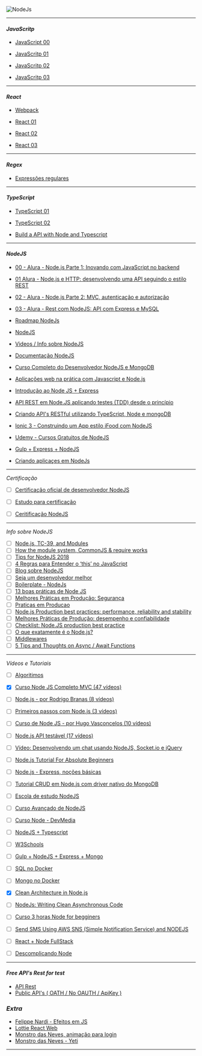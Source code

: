 
![NodeJs](https://cdn.pixabay.com/photo/2015/04/23/17/41/node-js-736399_960_720.png)


---

#### *JavaScritp*

 - [JavaScript 00](https://cursos.alura.com.br/course/javascript-padroes-abordagem-funcional)

 - [JavaScritp 01](https://cursos.alura.com.br/course/javascript-es6-orientacao-a-objetos-parte-1)

 - [JavaScritp 02](https://cursos.alura.com.br/course/javascript-es6-orientacao-a-objetos-parte-2)

 - [JavaScritp 03](https://cursos.alura.com.br/course/javascript-es6-orientacao-a-objetos-parte-3)

---

#### *React*

- [Webpack](https://cursos.alura.com.br/course/webpack)

- [React 01](https://cursos.alura.com.br/course/react)

- [React 02](https://cursos.alura.com.br/course/react-parte-2)

- [React 03](https://cursos.alura.com.br/course/react-parte-3)

---

#### *Regex*

- [Expressões regulares](https://cursos.alura.com.br/course/expressoes-regulares)

---

#### *TypeScript*

 - [TypeScript 01](https://cursos.alura.com.br/course/typescript-parte1)

 - [TypeScript 02](https://cursos.alura.com.br/course/typescript-parte2)
 
 - [Build a API with Node and Typescript](https://www.sitepoint.com/how-to-use-typescript-to-build-a-node-api-with-express/?fbclid=IwAR19W-M72lvxFEv6jzMD0L_y08ZlehJ1YOMLYUkopitkq6TqwzST1_9uv0A) 
 
---

#### *NodeJS*

  - [00 - Alura - Node.js Parte 1: Inovando com JavaScript no backend](https://cursos.alura.com.br/course/nodejs-fundamentos)
  - [01 Alura - Node.js e HTTP: desenvolvendo uma API seguindo o estilo REST](https://cursos.alura.com.br/course/nodejs-avancado)
  - [02 - Alura - Node.js Parte 2: MVC, autenticação e autorização](https://cursos.alura.com.br/course/node-mvc-autenticacao-autorizacao)
  - [03 - Alura - Rest com NodeJS: API com Express e MySQL](https://cursos.alura.com.br/course/node-rest-api)

  - [Roadmap NodeJs](https://github.com/aliyr/Nodejs-Developer-Roadmap?fbclid=IwAR3Mt_F68JToAs-UPNGh5dvq6TKO5Lhm4g6obrC8hGCOHM3ZN2qGL2uSDYA)
  - [NodeJS](https://cursos.alura.com.br/course/nodejs-avancado)
  - [Videos / Info sobre NodeJS](https://github.com/angelozero/nodejs-README/blob/master/README.md)
  - [Documentação NodeJS](https://nodejs.org/en/docs/)
  - [Curso Completo do Desenvolvedor NodeJS e MongoDB](https://www.udemy.com/curso-completo-do-desenvolvedor-nodejs/)
  - [Aplicações web na prática com Javascript e Node.js](https://www.udemy.com/aplicacoes-web-na-pratica-javascript-nodejs/)
  - [Introdução ao Node JS + Express](https://www.udemy.com/introducao-ao-node-js-express/)
  - [API REST em Node.JS aplicando testes (TDD) desde o princípio](https://www.udemy.com/api-rest-nodejs-com-testes/)
  - [Criando API's RESTful utilizando TypeScript, Node e mongoDB](https://www.udemy.com/criando-apis-restful-utilizando-typescript-node-e-mongodb/)
  - [Ionic 3 - Construindo um App estilo iFood com NodeJS](https://www.udemy.com/ionic-construindo-um-app-estilo-food-com-nodejs/)
  - [Udemy - Cursos Gratuitos de NodeJS](https://www.udemy.com/courses/search/?src=ukw&q=node&p=1&price=price-free)
  - [Gulp + Express + NodeJS](https://www.youtube.com/watch?v=s5S_5slvNGA)
  - [Criando aplicaçes em NodeJs](https://blog.dankicode.com/dicas-para-criar-aplicacoes-com-node-js/?fbclid=IwAR25yjHG3w5X2ghF5IGASpAjPjmo-UYGQMWl5nSBn_3tzexk4T1ZGYd5fiQ&ref=L8002178L)

----

*Certificação*

- [ ] [Certificação oficial de desenvolvedor NodeJS](https://www.infoq.com/br/news/2017/12/Node-certified-developer-exam)

- [ ] [Estudo para certificação](https://github.com/nodejs-certified-developer/certification)

- [ ] [Ceritificação NodeJS](https://foundation.nodejs.org/resources/certification)

----

*Info sobre NodeJS*

- [ ] [Node.js, TC-39, and Modules](https://hackernoon.com/node-js-tc-39-and-modules-a1118aecf95e)
- [ ] [How the module system, CommonJS & require works](https://blog.risingstack.com/node-js-at-scale-module-system-commonjs-require/)
- [ ] [Tips for NodeJS 2018](https://blog.risingstack.com/node-js-development-tips-2018/)
- [ ] [4 Regras para Entender o ‘this’ no JavaScript](https://blog.dmatoso.com/javascript-this-71dd763aad52)
- [ ] [Blog sobre NodeJS](https://blog.risingstack.com/)
- [ ] [Seja um desenvolvedor melhor](https://medium.com/@jonathanf07/seja-um-desenvolvedor-melhor-siga-esses-princ%C3%ADpios-66a12663cbe9)
- [ ] [Boilerplate - NodeJs](https://github.com/sahat/hackathon-starter)
- [ ] [13 boas práticas de Node JS](https://nodewebapps.com/2017/01/03/13-security-best-practices-for-your-web-application/)
- [ ] [Melhores Práticas em Produção: Segurança](http://expressjs.com/pt-br/advanced/best-practice-security.html)
- [ ] [Praticas em Producao](https://www.joyent.com/node-js/production)
- [ ] [Node.js Production best practices: performance, reliability and stability](http://maxprog.net.pl/node-js/node-js-production-best-practices-performance-reliability-and-stability/)
- [ ] [Melhores Práticas de Produção: desempenho e confiabilidade](http://expressjs.com/pt-br/advanced/best-practice-performance.html)
- [ ] [Checklist: Node.JS production best practice](http://goldbergyoni.com/checklist-best-practice-of-node-js-in-production/)
- [ ] [O que exatamente é o Node.js?](https://imasters.com.br/artigo/22016/javascript/o-que-exatamente-e-o-nodejs/)
- [ ] [Middlewares](http://expressjs.com/pt-br/guide/using-middleware.html)
- [ ] [5 Tips and Thoughts on Async / Await Functions](https://start.jcolemorrison.com/5-tips-and-thoughts-on-async-await-functions/)

----

*Vídeos e Tutoriais*

- [ ] [Algoritimos](https://www.youtube.com/playlist?list=PLHz_AreHm4dmSj0MHol_aoNYCSGFqvfXV)
- [x] [Curso Node JS Completo MVC (47 vídeos)](https://www.youtube.com/user/Jua0o0o/playlists?view=50&sort=dd&shelf_id=11)
- [ ] [Node.js - por Rodrigo Branas (8 vídeos)](https://www.youtube.com/playlist?list=PLQCmSnNFVYnTFo60Bt972f8HA4Td7WKwq)
- [ ] [Primeiros passos com Node.js (3 vídeos)](https://www.youtube.com/watch?v=gq9uGdZCKxI&list=PLRie4206YnP1LQfS--zYFSLAcSARduyrj)
- [ ] [Curso de Node JS - por Hugo Vasconcelos (10 vídeos)](https://www.youtube.com/watch?v=TuT46v8C-so&list=PLxNM4ef1Bpxgxa-Bgt9leCE1euHC14WI9)
- [ ] [Node.js API testável (17 vídeos)](https://www.youtube.com/playlist?list=PLz_YTBuxtxt74aOA2W8ArqZpsPlxP-JC9)
- [ ] [Vídeo: Desenvolvendo um chat usando NodeJS, Socket.io e jQuery](https://www.devmedia.com.br/desenvolvendo-um-chat-usando-nodejs-socket-io-e-jquery/31082)
- [ ] [Node.js Tutorial For Absolute Beginners](https://www.youtube.com/watch?v=U8XF6AFGqlc)
- [ ] [Node.js - Express, noções básicas](https://www.youtube.com/watch?v=wVo-UMit5Ig)
- [ ] [Tutorial CRUD em Node.js com driver nativo do MongoDB](http://www.luiztools.com.br/post/tutorial-crud-em-node-js-com-driver-nativo-do-mongodb/)
- [ ] [Escola de estudo NodeJS](https://nodeschool.io/pt-br/)
- [ ] [Curso Avançado de NodeJS](https://app.pluralsight.com/player?name=nodejs-advanced-m0&mode=live&clip=0&course=nodejs-advanced&author=samer-buna)
- [ ] [Curso Node - DevMedia](https://www.devmedia.com.br/curso/curso-de-node-js-primeiros-passos/1482)
- [ ] [NodeJS + Typescript](http://mherman.org/blog/2016/11/05/developing-a-restful-api-with-node-and-typescript/#.Wqgbc3XwaP8)
- [ ] [W3Schools](https://www.w3schools.com/nodejs/)
- [ ] [Gulp + NodeJS + Express + Mongo](https://www.youtube.com/watch?v=s5S_5slvNGA)
- [ ] [SQL no Docker](https://www.youtube.com/watch?v=skx_Oxdw9i0)
- [ ] [Mongo no Docker](https://www.youtube.com/watch?v=_pWnGGjaELY&list=PLxTkH01AauxT-HAd4roFmRi4JQiLPqYCf)
- [x] [Clean Architecture in Node.js](https://www.youtube.com/watch?v=CccZCy4eth4)
- [ ] [NodeJs: Writing Clean Asynchronous Code](https://www.youtube.com/watch?v=Jdm_OZCt1i0)
- [ ] [Curso 3 horas Node for begginers](https://www.youtube.com/watch?v=RLtyhwFtXQA)
- [ ] [Send SMS Using AWS SNS (Simple Notification Service) and NODEJS](https://www.youtube.com/watch?v=y4LGHRNSqjo&feature=youtu.be&fbclid=IwAR3NKP0xSOOdJxX7Z2TZUB50IMYuo_ZZrQjy2gbmrLhLgwHP42VM-jpc7_U)
- [ ] [React + Node FullStack](https://www.udemy.com/react-node-ecommerce/?fbclid=IwAR29sAg2Ou6eJQeWYasNDPmCx30M9t7sV3GMXQ3SLenSWuUTumdNlUB3lng&couponCode=ECOMMERCE)
- [ ] [Descomplicando Node](https://www.youtube.com/playlist?list=PLwg2qZ9X7I7X8KBLQWgMeM4dOcT7XFABs)


---

#### *Free API's Rest for test*
  - [API Rest](https://reqres.in/)
  - [Public API's ( OATH / No OAUTH / ApiKey )](https://github.com/toddmotto/public-apis) 

### *Extra*
 - [Felippe Nardi - Efeitos em JS](https://github.com/felippenardi?tab=repositories)
 - [Lottie React Web](https://github.com/felippenardi/lottie-react-web)
 - [Monstro das Neves, animação para login](https://dribbble.com/shots/4249163-Animated-login-form-avatar)
 - [Monstro das Neves - Yeti](https://codepen.io/dsenneff/details/2c3e5bc86b372d5424b00edaf4990173)
 
 
 ---
 
 
